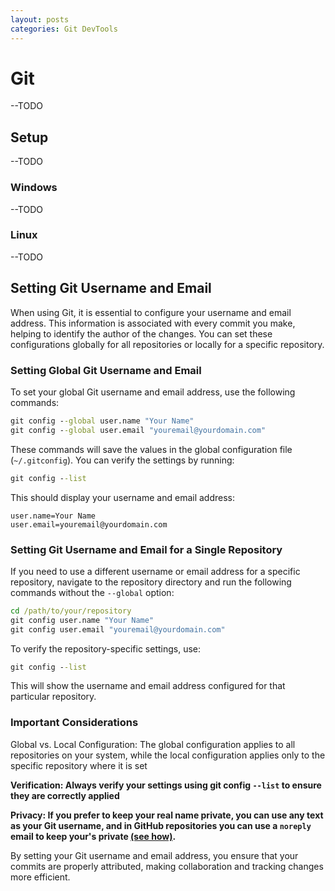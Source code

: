 ```yaml
---
layout: posts
categories: Git DevTools
---
```


# Git
--TODO

## Setup
--TODO

### Windows
--TODO

### Linux
--TODO

## Setting Git Username and Email

When using Git, it is essential to configure your username and email address. This information is associated with every commit you make, helping to identify the author of the changes. You can set these configurations globally for all repositories or locally for a specific repository.

### Setting Global Git Username and Email

To set your global Git username and email address, use the following commands:

``` cmd
git config --global user.name "Your Name"
git config --global user.email "youremail@yourdomain.com"
```
These commands will save the values in the global configuration file (`~/.gitconfig`). You can verify the settings by running:

``` cmd
git config --list
```
This should display your username and email address:

```
user.name=Your Name  
user.email=youremail@yourdomain.com
```

### Setting Git Username and Email for a Single Repository

If you need to use a different username or email address for a specific repository, navigate to the repository directory and run the following commands without the `--global` option:

``` cmd
cd /path/to/your/repository
git config user.name "Your Name"
git config user.email "youremail@yourdomain.com"
```
To verify the repository-specific settings, use:

``` cmd
git config --list
```
This will show the username and email address configured for that particular repository.

### Important Considerations

Global vs. Local Configuration: The global configuration applies to all repositories on your system, while the local configuration applies only to the specific repository where it is set

**Verification: Always verify your settings using git config `--list` to ensure they are correctly applied**

**Privacy: If you prefer to keep your real name private, you can use any text as your Git username, and in GitHub repositories you can use a `noreply` email to keep your's private [(see how)](https://docs.github.com/en/account-and-profile/setting-up-and-managing-your-personal-account-on-github/managing-email-preferences/setting-your-commit-email-address).**

By setting your Git username and email address, you ensure that your commits are properly attributed, making collaboration and tracking changes more efficient.